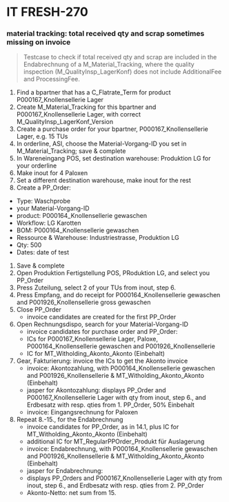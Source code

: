 # IT FRESH-270
### material tracking: total received qty and scrap sometimes missing on invoice
> Testcase to check if total received qty and scrap are included in the Endabrechnung
> of a M_Material_Tracking, where the quality inspection (M_QualityInsp_LagerKonf) does not include 
> AdditionalFee and ProcessingFee.
1. Find a bpartner that has a C_Flatrate_Term for product P000167_Knollensellerie Lager
1. Create M_Material_Tracking for this bpartner and P000167_Knollensellerie Lager, with correct M_QualityInsp_LagerKonf_Version
1. Create a purchase order for your bpartner, P000167_Knollensellerie Lager, e.g. 15 TUs
1. In orderline, ASI, choose the Material-Vorgang-ID you set in M_Material_Tracking; save & complete
1. In Wareneingang POS, set destination warehouse: Produktion LG for your orderline
1. Make inout for 4 Paloxen
1. Set a different destination warehouse, make inout for the rest
1. Create a PP_Order: 
* Type: Waschprobe
* your Material-Vorgang-ID
* product: P000164_Knollensellerie gewaschen
* Workflow: LG Karotten
* BOM: P000164_Knollensellerie gewaschen
* Ressource & Warehouse: Industriestrasse, Produktion LG
* Qty: 500
* Dates: date of test
1. Save & complete
1. Open Produktion Fertigstellung POS, PRoduktion LG, and select you PP_Order
1. Press Zuteilung, select 2 of your TUs from inout, step 6.
1. Press Empfang, and do receipt for P000164_Knollensellerie gewaschen and P001926_Knollensellerie gross gewaschen
1. Close PP_Order
	* invoice candidates are created for the first PP_Order
1. Open Rechnungsdispo, search for your Material-Vorgang-ID
	* invoice candidates for purchase order and PP_Order:
	* ICs for P000167_Knollensellerie Lager, Paloxe, P000164_Knollensellerie gewaschen and P001926_Knollensellerie
	* IC for MT_Witholding_Akonto_Akonto (Einbehalt)
1. Gear, Fakturierung: invoice the ICs to get the Akonto invoice 
	* invoice: Akontozahlung, with P000164_Knollensellerie gewaschen and P001926_Knollensellerie & MT_Witholding_Akonto_Akonto (Einbehalt)
	* jasper for Akontozahlung: displays PP_Order and P000167_Knollensellerie Lager with qty from inout, step 6., and Erdbesatz with resp. qties from 1. PP_Order, 50% Einbehalt
	* invoice: Eingangsrechnung for Paloxen
1. Repeat 8.-15., for the Endabrechnung
	* invoice candidates for PP_Order, as in 14.1, plus IC for MT_Witholding_Akonto_Akonto (Einbehalt)
	* additional IC for MT_RegularPPOrder_Produkt für Auslagerung
	* invoice: Endabrechnung, with P000164_Knollensellerie gewaschen and P001926_Knollensellerie & MT_Witholding_Akonto_Akonto (Einbehalt)
	* jasper for Endabrechnung: 
	* displays PP_Orders and P000167_Knollensellerie Lager with qty from inout, step 6., and Erdbesatz with resp. qties from 2. PP_Order
	* Akonto-Netto: net sum from 15.

 

